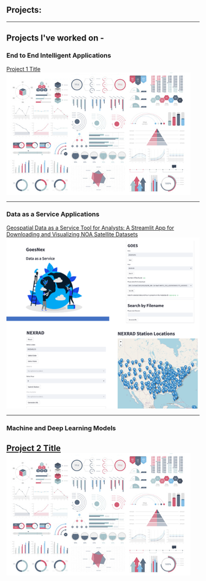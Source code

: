 ## Projects:
---

## Projects I've worked on - 

### End to End Intelligent Applications

[Project 1 Title](/sample_page)
<img src="images/dummy_thumbnail.jpg?raw=true"/>


---

### Data as a Service Applications

[Geospatial Data as a Service Tool for Analysts: A Streamlit App for Downloading and Visualizing NOA Satellite Datasets](https://github.com/midhunmohank/DaasSEVIR)
<img src="images/DaasSEVIR.png?raw=true"/>

---

### Machine and Deep Learning Models

[Project 2 Title](/pdf/sample_presentation.pdf)
<img src="images/dummy_thumbnail.jpg?raw=true"/>
---

